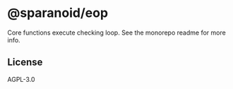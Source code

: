 # @sparanoid/eop

Core functions execute checking loop. See the monorepo readme for more info.

## License

AGPL-3.0
